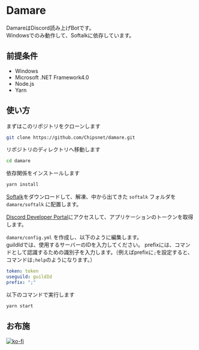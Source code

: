 # Damare

DamareはDiscord読み上げBotです。    
Windowsでのみ動作して、Softalkに依存しています。

## 前提条件

- Windows
- Microsoft .NET Framework4.0
- Node.js
- Yarn

## 使い方

まずはこのリポジトリをクローンします

```bash
git clone https://github.com/Chipsnet/damare.git
```

リポジトリのディレクトリへ移動します

```bash
cd damare
```

依存関係をインストールします

```bash
yarn install
```

[Softalk](https://www.vector.co.jp/soft/winnt/art/se412443.html)をダウンロードして、解凍、中から出てきた `softalk` フォルダを `damare/softalk` に配置します。

[Discord Developer Portal](https://discord.com/developers/applications)にアクセスして、アプリケーションのトークンを取得します。

`damare/config.yml` を作成し、以下のように編集します。      
guildIdでは、使用するサーバーのIDを入力してください。
prefixには、コマンドとして認識するための識別子を入力します。（例えばprefixに`;`を設定すると、コマンドは`;help`のようになります。）

```yml
token: token
useguild: guildId
prefix: ";"
```

以下のコマンドで実行します

```bash
yarn start
```

## お布施

[![ko-fi](https://ko-fi.com/img/githubbutton_sm.svg)](https://ko-fi.com/A0A81VPXD)